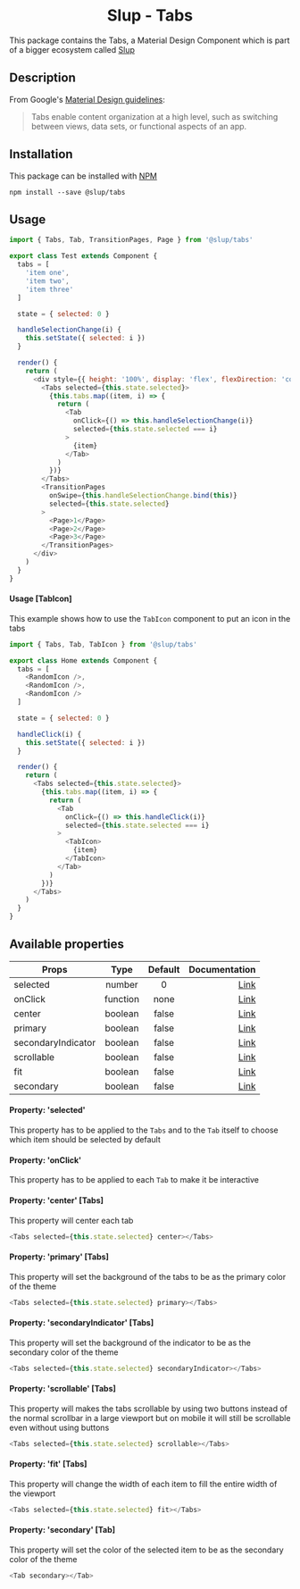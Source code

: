 <h1 align='center'>Slup - Tabs</h1>

This package contains the Tabs, a Material Design Component which is part of a bigger ecosystem called [Slup](https://github.com/gejsi/material)

## Description
From Google's [Material Design guidelines](https://material.io/guidelines):
<blockquote>
  Tabs enable content organization at a high level, such as switching between views, data sets, or functional aspects of an app.
</blockquote>

## Installation
This package can be installed with [NPM](http://npmjs.com/)
```
npm install --save @slup/tabs
```

## Usage
```js
import { Tabs, Tab, TransitionPages, Page } from '@slup/tabs'

export class Test extends Component {
  tabs = [
    'item one',
    'item two',
    'item three'
  ]

  state = { selected: 0 }

  handleSelectionChange(i) {
    this.setState({ selected: i })
  }

  render() {
    return (
      <div style={{ height: '100%', display: 'flex', flexDirection: 'column' }}>
        <Tabs selected={this.state.selected}>
          {this.tabs.map((item, i) => {
            return (
              <Tab
                onClick={() => this.handleSelectionChange(i)}
                selected={this.state.selected === i}
              >
                {item}
              </Tab>
            )
          })}
        </Tabs>
        <TransitionPages
          onSwipe={this.handleSelectionChange.bind(this)}
          selected={this.state.selected}
        >
          <Page>1</Page>
          <Page>2</Page>
          <Page>3</Page>
        </TransitionPages>
      </div>
    )
  }
}
```

#### Usage [TabIcon]
This example shows how to use the `TabIcon` component to put an icon in the tabs
```js
import { Tabs, Tab, TabIcon } from '@slup/tabs'

export class Home extends Component {
  tabs = [
    <RandomIcon />,
    <RandomIcon />,
    <RandomIcon />
  ]

  state = { selected: 0 }

  handleClick(i) {
    this.setState({ selected: i })
  }

  render() {
    return (
      <Tabs selected={this.state.selected}>
        {this.tabs.map((item, i) => {
          return (
            <Tab
              onClick={() => this.handleClick(i)}
              selected={this.state.selected === i}
            >
              <TabIcon>
                {item}
              </TabIcon>
            </Tab>
          )
        })}
      </Tabs>
    )
  }
}
```


## Available properties
| Props                   |    Type       |    Default    | Documentation                             |
|-------------            |:-------------:|:-------------:|------:                                    |
| selected                |  number       |  0            | [Link](#usage)                            |
| onClick                 |  function     |  none         | [Link](#usage)                            |
| center                  |  boolean      |  false        | [Link](#property-center-tabs)             |
| primary                 |  boolean      |  false        | [Link](#property-primary-tabs)            |
| secondaryIndicator      |  boolean      |  false        | [Link](#property-secondaryindicator-tabs) |
| scrollable              |  boolean      |  false        | [Link](#property-scrollable-tabs)         |
| fit                     |  boolean      |  false        | [Link](#property-fit-tabs)                |
| secondary               |  boolean      |  false        | [Link](#property-secondary-tab)           |

#### Property: 'selected'
This property has to be applied to the `Tabs` and to the `Tab` itself to choose which item should be selected by default

#### Property: 'onClick'
This property has to be applied to each `Tab` to make it be interactive

#### Property: 'center' [Tabs]
This property will center each tab
```js
<Tabs selected={this.state.selected} center></Tabs>
```

#### Property: 'primary' [Tabs]
This property will set the background of the tabs to be as the primary color of the theme
```js
<Tabs selected={this.state.selected} primary></Tabs>
```

#### Property: 'secondaryIndicator' [Tabs]
This property will set the background of the indicator to be as the secondary color of the theme
```js
<Tabs selected={this.state.selected} secondaryIndicator></Tabs>
```

#### Property: 'scrollable' [Tabs]
This property will makes the tabs scrollable by using two buttons instead of the normal scrollbar in a large viewport
but on mobile it will still be scrollable even without using buttons
```js
<Tabs selected={this.state.selected} scrollable></Tabs>
```

#### Property: 'fit' [Tabs]
This property will change the width of each item to fill the entire width of the viewport
```js
<Tabs selected={this.state.selected} fit></Tabs>
```

#### Property: 'secondary' [Tab]
This property will set the color of the selected item to be as the secondary color of the theme
```js
<Tab secondary></Tab>
```
